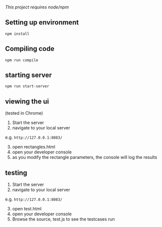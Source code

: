 _This project requires node/npm_

## Setting up environment

`npm install`

## Compiling code

`npm run compile`

## starting server

`npm run start-server`

## viewing the ui

(tested in Chrome)

1. Start the server
2. navigate to your local server

e.g.
`http://127.0.0.1:8083/`

3. open rectangles.html
4. open your developer console
5. as you modify the rectangle parameters, the console will log the results

## testing

1. Start the server
2. navigate to your local server

e.g.
`http://127.0.0.1:8083/`

3. open test.html
4. open your developer console
5. Browse the source, test.js to see the testcases run